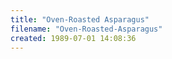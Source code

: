 ```yaml
---
title: "Oven-Roasted Asparagus"
filename: "Oven-Roasted-Asparagus"
created: 1989-07-01 14:08:36
---
```

